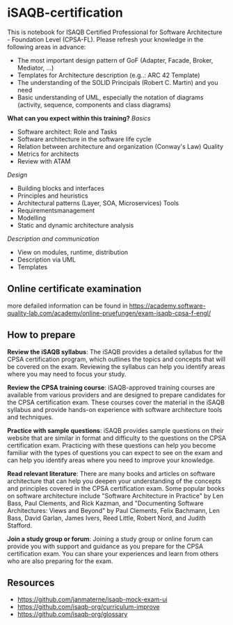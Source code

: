 # iSAQB-certification

This is notebook for ISAQB Certified Professional for Software Architecture - Foundation Level (CPSA-FL).
Please refresh your knowledge in the following areas in advance: 
 
- The most important design pattern of  GoF (Adapter, Facade, Broker, Mediator, …)
- Templates for Architecture description (e.g..: ARC 42 Template)
- The understanding of the SOLID Principals (Robert C. Martin) and you need
- Basic understanding of UML, especially  the notation of diagrams (activity, sequence, components and class diagrams)     
 
**What can you expect within this training?**
*Basics*
- Software architect: Role and Tasks 
- Software architecture in the software life cycle
- Relation between architecture and organization (Conway's Law)	Quality
- Metrics for architects  
- Review with  ATAM  

*Design*
- Building blocks and interfaces  
- Principles and heuristics
- Architectural patterns (Layer, SOA, Microservices)	Tools
- Requirementsmanagement 
- Modelling
- Static and dynamic architecture analysis

*Description and communication*
- View on modules, runtime, distribution 
- Description via UML 
- Templates	 
 
## Online certificate examination
more defailed information can be found in <https://academy.software-quality-lab.com/academy/online-pruefungen/exam-isaqb-cpsa-f-engl/> 

## How to prepare
**Review the iSAQB syllabus**: The iSAQB provides a detailed syllabus for the CPSA certification program, 
which outlines the topics and concepts that will be covered on the exam. Reviewing the syllabus can help 
you identify areas where you may need to focus your study.

**Review the CPSA training course**: iSAQB-approved training courses are available from various providers 
and are designed to prepare candidates for the CPSA certification exam. These courses cover the material 
in the iSAQB syllabus and provide hands-on experience with software architecture tools and techniques.

**Practice with sample questions**: iSAQB provides sample questions on their website that are similar in 
format and difficulty to the questions on the CPSA certification exam. Practicing with these questions 
can help you become familiar with the types of questions you can expect to see on the exam and can help 
you identify areas where you need to improve your knowledge.

**Read relevant literature**: There are many books and articles on software architecture that can help 
you deepen your understanding of the concepts and principles covered in the CPSA certification exam. 
Some popular books on software architecture include "Software Architecture in Practice" by Len Bass, Paul Clements, 
and Rick Kazman, and "Documenting Software Architectures: Views and Beyond" by Paul Clements, 
Felix Bachmann, Len Bass, David Garlan, James Ivers, Reed Little, Robert Nord, and Judith Stafford.

**Join a study group or forum**: Joining a study group or online forum can provide you with support 
and guidance as you prepare for the CPSA certification exam. You can share your experiences 
and learn from others who are also preparing for the exam.

## Resources
- <https://github.com/janmaterne/isaqb-mock-exam-ui>
- <https://github.com/isaqb-org/curriculum-improve>
- <https://github.com/isaqb-org/glossary>
